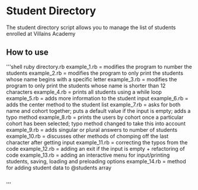 # Student Directory #

The student directory script allows you to manage the list of students enrolled at Villains Academy

## How to use ##

'''shell
ruby directory.rb
example_1.rb = modifies the program to number the students
example_2.rb = modifies the program to only print the students whose name begins with a specific letter
example_3.rb = modifies the program to only print the students whose name is shorter than 12 characters
example_4.rb = prints all students using a while loop
example_5.rb = adds more information to the student input
example_6.rb = adds the center method to the student list
example_7.rb = asks for both name and cohort together; puts a default value if the input is empty; adds a typo method
example_8.rb = prints the users by cohort once a particular cohort has been selected; typo method changed to take this into account
example_9.rb = adds singular or plural answers to number of students
example_10.rb = discusses other methods of chomping off the last character after getting input
example_11.rb = correcting the typos from the code
example_12.rb = adding an exit if the input is empty + refactoring of code
example_13.rb = adding an interactive menu for input/printing students, saving, loading and preloading options
example_14.rb = method for adding student data to @students array
```
```
'''
